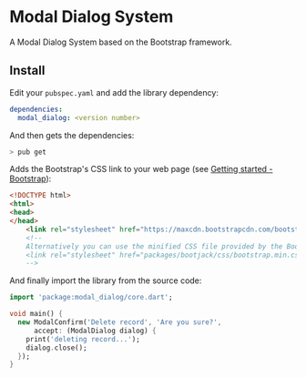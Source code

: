 # Modal Dialog System

A Modal Dialog System based on the Bootstrap framework.

## Install

Edit your `pubspec.yaml` and add the library dependency:

```yaml
dependencies:
  modal_dialog: <version number>
```

And then gets the dependencies:

```bash
> pub get
```

Adds the Bootstrap's CSS link to your web page (see [Getting started - Bootstrap](http://getbootstrap.com/getting-started/)):

```html
<!DOCTYPE html>
<html>
<head>
</head>
    <link rel="stylesheet" href="https://maxcdn.bootstrapcdn.com/bootstrap/3.3.7/css/bootstrap.min.css" integrity="sha384-BVYiiSIFeK1dGmJRAkycuHAHRg32OmUcww7on3RYdg4Va+PmSTsz/K68vbdEjh4u" crossorigin="anonymous">
    <!--
    Alternatively you can use the minified CSS file provided by the Bootjack library:
    <link rel="stylesheet" href="packages/bootjack/css/bootstrap.min.css">
    -->
```

And finally import the library from the source code:

```dart
import 'package:modal_dialog/core.dart';

void main() {
  new ModalConfirm('Delete record', 'Are you sure?',
      accept: (ModalDialog dialog) {
    print('deleting record...');
    dialog.close();
  });
}
```
